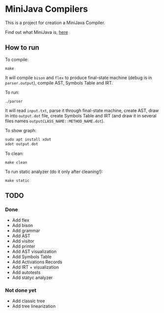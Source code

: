 # MiniJava Compilers

This is a project for creation a MiniJava Compiler.

Find out what MiniJava is, [here](http://www.cambridge.org/resources/052182060X/MCIIJ2e/grammar.htm)

## How to run
To compile:
```
make
```
It will compile `bison` and `flex` to produce final-state machine (debug is in `parser.output`), compile AST, Symbols Table and IRT.

To run:
```
./parser
```

It will read `input.txt`, parse it through final-state machine, create AST, draw in into `output.dot` file, create Symbols Table and IRT (and draw it in several files names `outputCLASS_NAME::METHOD_NAME.dot`).

To show graph: <br />
```asm
sudo apt install xdot
xdot output.dot
```

To clean:
```
make clean
```

To run static analyzer (do it only after cleaning!):
```
make static
```

## TODO
### Done
* Add flex
* Add bison
* Add grammar
* Add AST
* Add visitor
* Add printer
* Add AST visualization
* Add Symbols Table
* Add Activations Records
* Add IRT + visualization
* Add autotests
* Add statyc analyzer

### Not done yet
* Add classic tree
* Add tree linearization
